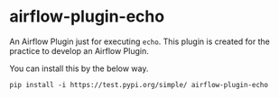 airflow-plugin-echo
===================

An Airflow Plugin just for executing `echo`. This plugin is created for the practice to develop an Airflow Plugin.

You can install this by the below way.

```
pip install -i https://test.pypi.org/simple/ airflow-plugin-echo
```
